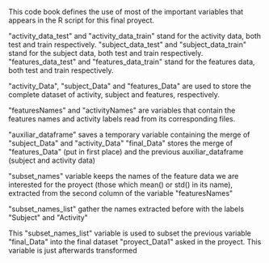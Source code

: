 This code book defines the use of most of the important variables that appears in the R script for this final proyect.

"activity_data_test" and "activity_data_train" stand for the activity data, both test and train respectively.
"subject_data_test" and "subject_data_train" stand for the subject data, both test and train respectively.
"features_data_test" and "features_data_train" stand for the features data, both test and train respectively.

"activity_Data", "subject_Data" and "features_Data" are used to store the complete dataset of activity, subject and features, respectively.

"featuresNames" and "activityNames" are variables that contain the features names and activity labels read from its corresponding files.

"auxiliar_dataframe" saves a temporary variable containing the merge of "subject_Data" and "activity_Data"
"final_Data" stores the merge of "features_Data" (put in first place) and the previous auxiliar_dataframe (subject and activity data)

"subset_names" variable keeps the names of the feature data we are interested for the proyect (those which mean() or std() in its name),
extracted from the second column of the variable "featuresNames"

"subset_names_list" gather the names extracted before with the labels "Subject" and "Activity"

This "subset_names_list" variable is used to subset the previous variable "final_Data" into the final dataset "proyect_Data1" 
asked in the proyect. This variable is just afterwards transformed 
